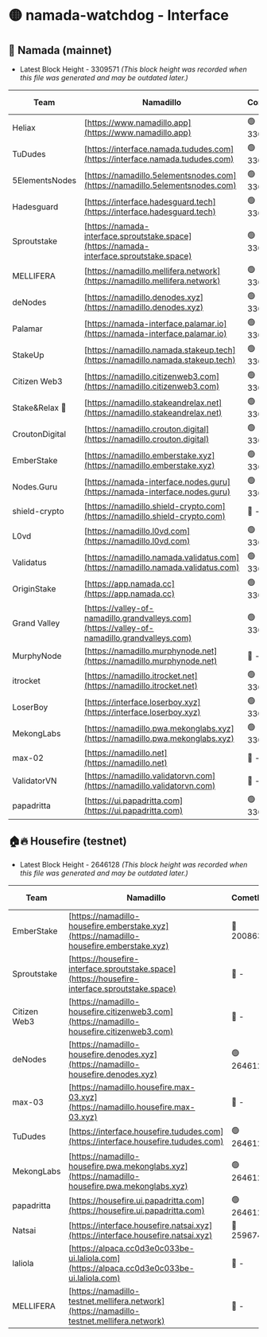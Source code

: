 # 🟡 namada-watchdog - Interface

## 🚀 Namada (mainnet)
- Latest Block Height - 3309571 *(This block height was recorded when this file was generated and may be outdated later.)*

| Team | Namadillo | CometBFT | Indexer | MASP Indexer |
|-|-|-|-|-|
| Heliax | [https://www.namadillo.app](https://www.namadillo.app) | 🟢 3309543 | 🟢 3309543 | 🟢 3309543 |
| TuDudes | [https://interface.namada.tududes.com](https://interface.namada.tududes.com) | 🟢 3309543 | 🟢 3309543 | 🟢 3309543 |
| 5ElementsNodes | [https://namadillo.5elementsnodes.com](https://namadillo.5elementsnodes.com) | 🟢 3309544 | 🟢 3309543 | 🟢 3309543 |
| Hadesguard | [https://interface.hadesguard.tech](https://interface.hadesguard.tech) | 🟢 3309545 | 🟢 3309544 | 🟢 3309544 |
| Sproutstake | [https://namada-interface.sproutstake.space](https://namada-interface.sproutstake.space) | 🟢 3309545 | 🟢 3309545 | 🟢 3309545 |
| MELLIFERA | [https://namadillo.mellifera.network](https://namadillo.mellifera.network) | 🟢 3309547 | 🟢 3309547 | 🟢 3309547 |
| deNodes | [https://namadillo.denodes.xyz](https://namadillo.denodes.xyz) | 🟢 3309548 | 🟢 3309547 | 🟢 3309548 |
| Palamar | [https://namada-interface.palamar.io](https://namada-interface.palamar.io) | 🟢 3309548 | 🟢 3309548 | 🟢 3309548 |
| StakeUp | [https://namadillo.namada.stakeup.tech](https://namadillo.namada.stakeup.tech) | 🟢 3309549 | 🟢 3309549 | 🟢 3309549 |
| Citizen Web3 | [https://namadillo.citizenweb3.com](https://namadillo.citizenweb3.com) | 🟢 3309550 | 🟢 3309550 | 🟢 3309550 |
| Stake&Relax 🦥 | [https://namadillo.stakeandrelax.net](https://namadillo.stakeandrelax.net) | 🟢 3309551 | 🟢 3309551 | 🟢 3309551 |
| CroutonDigital | [https://namadillo.crouton.digital](https://namadillo.crouton.digital) | 🟢 3309552 | 🟢 3309552 | 🟢 3309551 |
| EmberStake | [https://namadillo.emberstake.xyz](https://namadillo.emberstake.xyz) | 🟢 3309552 | 🟢 3309552 | 🟢 3309552 |
| Nodes.Guru | [https://namada-interface.nodes.guru](https://namada-interface.nodes.guru) | 🟢 3309553 | 🟢 3309553 | 🟢 3309553 |
| shield-crypto | [https://namadillo.shield-crypto.com](https://namadillo.shield-crypto.com) | 🔴 - | 🔴 - | 🔴 - |
| L0vd | [https://namadillo.l0vd.com](https://namadillo.l0vd.com) | 🟢 3309559 | 🟢 3309559 | 🟢 3309559 |
| Validatus | [https://namadillo.namada.validatus.com](https://namadillo.namada.validatus.com) | 🟢 3309560 | 🟢 3309560 | 🟢 3309560 |
| OriginStake | [https://app.namada.cc](https://app.namada.cc) | 🟢 3309561 | 🟢 3309561 | 🟢 3309561 |
| Grand Valley | [https://valley-of-namadillo.grandvalleys.com](https://valley-of-namadillo.grandvalleys.com) | 🟢 3309562 | 🟢 3309561 | 🟢 3309562 |
| MurphyNode | [https://namadillo.murphynode.net](https://namadillo.murphynode.net) | 🔴 - | 🔴 - | 🔴 - |
| itrocket | [https://namadillo.itrocket.net](https://namadillo.itrocket.net) | 🟢 3309564 | 🟢 3309564 | 🟢 3309564 |
| LoserBoy | [https://interface.loserboy.xyz](https://interface.loserboy.xyz) | 🟢 3309565 | 🟢 3309565 | 🟢 3309565 |
| MekongLabs | [https://namadillo.pwa.mekonglabs.xyz](https://namadillo.pwa.mekonglabs.xyz) | 🟢 3309566 | 🟢 3309566 | 🟢 3309566 |
| max-02 | [https://namadillo.net](https://namadillo.net) | 🔴 - | 🔴 - | 🔴 - |
| ValidatorVN | [https://namadillo.validatorvn.com](https://namadillo.validatorvn.com) | 🔴 - | 🔴 - | 🔴 - |
| papadritta | [https://ui.papadritta.com](https://ui.papadritta.com) | 🟢 3309571 | 🟢 3309571 | 🟢 3309571 |

## 🏠🔥 Housefire (testnet)
- Latest Block Height - 2646128 *(This block height was recorded when this file was generated and may be outdated later.)*

| Team | Namadillo | CometBFT | Indexer | MASP Indexer |
|-|-|-|-|-|
| EmberStake | [https://namadillo-housefire.emberstake.xyz](https://namadillo-housefire.emberstake.xyz) | 🔴 2008636 | 🔴 - | 🔴 - |
| Sproutstake | [https://housefire-interface.sproutstake.space](https://housefire-interface.sproutstake.space) | 🔴 - | 🔴 - | 🔴 - |
| Citizen Web3 | [https://namadillo-housefire.citizenweb3.com](https://namadillo-housefire.citizenweb3.com) | 🔴 - | 🔴 - | 🔴 - |
| deNodes | [https://namadillo-housefire.denodes.xyz](https://namadillo-housefire.denodes.xyz) | 🟢 2646128 | 🟢 2646128 | 🟢 2646128 |
| max-03 | [https://namadillo.housefire.max-03.xyz](https://namadillo.housefire.max-03.xyz) | 🔴 - | 🔴 - | 🔴 - |
| TuDudes | [https://interface.housefire.tududes.com](https://interface.housefire.tududes.com) | 🟢 2646128 | 🟢 2646128 | 🟢 2646128 |
| MekongLabs | [https://namadillo-housefire.pwa.mekonglabs.xyz](https://namadillo-housefire.pwa.mekonglabs.xyz) | 🟢 2646128 | 🟢 2646128 | 🟢 2646128 |
| papadritta | [https://housefire.ui.papadritta.com](https://housefire.ui.papadritta.com) | 🟢 2646128 | 🟢 2646128 | 🟢 2646128 |
| Natsai | [https://interface.housefire.natsai.xyz](https://interface.housefire.natsai.xyz) | 🔴 2596741 | 🔴 2596741 | 🔴 2596741 |
| laliola | [https://alpaca.cc0d3e0c033be-ui.laliola.com](https://alpaca.cc0d3e0c033be-ui.laliola.com) | 🔴 - | 🔴 - | 🔴 - |
| MELLIFERA | [https://namadillo-testnet.mellifera.network](https://namadillo-testnet.mellifera.network) | 🔴 - | 🟢 2646128 | 🔴 2607259 |

